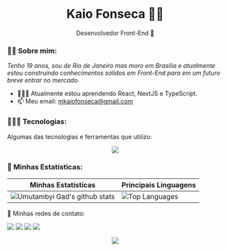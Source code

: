 <h1 align="center"> Kaio Fonseca 🦾🤖 </h1>

<p align='center'>
  Desenvolvedor Front-End 👑
</p>

### ✌🏽 Sobre mim:

<p>
  <em>
    Tenho 19 anos, sou de Rio de Janeiro mas moro em Brasília e atualmente estou construindo conhecimentos sólidos em Front-End para em um futuro breve entrar no mercado.
  </em>
</p>

- 👨🏽‍🌾 Atualmente estou aprendendo React, NextJS e TypeScript.
- 📫 Meu email: mkaiofonseca@gmail.com

### 👨🏽‍💻 Tecnologias:

Algumas das tecnologias e ferramentas que utilizo:

   <p align="center">
     <a href="https://skillicons.dev">
       <img src="https://skillicons.dev/icons?i=git,html,css,javascript,react,typescript,styledcomponents,nodejs,firebase,sass,redux,next" />
     </a>
   </p>
   
### 👾 Minhas Estatísticas:   

| Minhas Estatísticas                                                                                                                                                            | Principais Linguagens                                                                                                                                                                     |
| ------------------------------------------------------------------------------------------------------------------------------------------------------------------------ | ---------------------------------------------------------------------------------------------------------------------------------------------------------------------------------- |
| ![Umutambyi Gad's github stats](https://github-readme-stats.vercel.app/api?username=kaiofsca&show_icons=true&theme=shades-of-purple&include_all_commits=true&count_private=true) | ![Top Languages](https://github-readme-stats.vercel.app/api/top-langs/?username=kaiofsca&layout=compact&langs_count=7&theme=shades-of-purple) |

💬 Minhas redes de contato:

   <a href="https://www.linkedin.com/in/kaio-fonseca-8b8252221/" target="_blank"><img src="https://img.shields.io/badge/-LinkedIn-%230077B5?style=for-the-badge&logo=linkedin&logoColor=white" target="_blank"></a>
  <a href="https://api.whatsapp.com/send/?phone=%2B5521999050403text&app_absent=0" target="_blank"><img src="https://img.shields.io/badge/WhatsApp-25D366?style=for-the-badge&logo=whatsapp&logoColor=white" target="_blank"></a>
  <a href = "mailto:mkaiofonseca@gmail.com"><img src="https://img.shields.io/badge/-Gmail-%23333?style=for-the-badge&logo=gmail&logoColor=white" target="_blank"></a>
  <a href="https://www.instagram.com/dev.kaiof/" target="_blank"><img src="https://img.shields.io/badge/-Instagram-%23E4405F?style=for-the-badge&logo=instagram&logoColor=white" target="_blank"></a>
<div align="center">  
<img src="https://user-images.githubusercontent.com/88200985/183935126-591f410a-6c3e-4b3c-abab-445e6e47da31.gif" />
</div>
